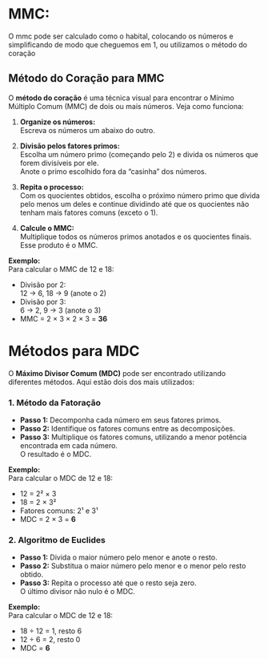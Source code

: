 # MMC:

O mmc pode ser calculado como o habital, colocando os números e simplificando de modo que cheguemos em 1, ou utilizamos o método do coração

## Método do Coração para MMC
O **método do coração** é uma técnica visual para encontrar o Mínimo Múltiplo Comum (MMC) de dois ou mais números. Veja como funciona:

1. **Organize os números:**  
   Escreva os números um abaixo do outro.

2. **Divisão pelos fatores primos:**  
   Escolha um número primo (começando pelo 2) e divida os números que forem divisíveis por ele.  
   Anote o primo escolhido fora da “casinha” dos números.

3. **Repita o processo:**  
   Com os quocientes obtidos, escolha o próximo número primo que divida pelo menos um deles e continue dividindo até que os quocientes não tenham mais fatores comuns (exceto o 1).

4. **Calcule o MMC:**  
   Multiplique todos os números primos anotados e os quocientes finais. Esse produto é o MMC.

**Exemplo:**  
Para calcular o MMC de 12 e 18:
- Divisão por 2:  
  12 → 6, 18 → 9 (anote o 2)
- Divisão por 3:  
  6 → 2, 9 → 3 (anote o 3)  
- MMC = 2 × 3 × 2 × 3 = **36**

# Métodos para MDC

O **Máximo Divisor Comum (MDC)** pode ser encontrado utilizando diferentes métodos. Aqui estão dois dos mais utilizados:

### 1. Método da Fatoração
- **Passo 1:** Decomponha cada número em seus fatores primos.  
- **Passo 2:** Identifique os fatores comuns entre as decomposições.  
- **Passo 3:** Multiplique os fatores comuns, utilizando a menor potência encontrada em cada número.  
  O resultado é o MDC.

**Exemplo:**  
Para calcular o MDC de 12 e 18:
- 12 = 2² × 3  
- 18 = 2 × 3²  
- Fatores comuns: 2¹ e 3¹  
- MDC = 2 × 3 = **6**

### 2. Algoritmo de Euclides
- **Passo 1:** Divida o maior número pelo menor e anote o resto.  
- **Passo 2:** Substitua o maior número pelo menor e o menor pelo resto obtido.  
- **Passo 3:** Repita o processo até que o resto seja zero.  
  O último divisor não nulo é o MDC.

**Exemplo:**  
Para calcular o MDC de 12 e 18:
- 18 ÷ 12 = 1, resto 6  
- 12 ÷ 6 = 2, resto 0  
- MDC = **6**
